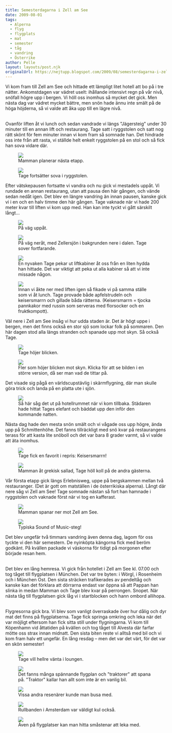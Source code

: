 ```yaml
---
title: Semesterdagarna i Zell am See
date: 2009-08-01
tags: 
  - Alperna
  - flyg
  - flygplats
  - mat
  - semester
  - tåg
  - vandring
  - Österrike	
author: Pelle
layout: layouts/post.njk
originalUrl: https://nejtupp.blogspot.com/2009/08/semesterdagarna-i-zell-am-see.html
---
```


Vi kom fram till Zell am See och hittade ett lämpligt litet hotell att bo på i tre nätter. Ankomstdagen var vädret uselt: ihållande intensivt regn på vår nivå, snöfall högre upp i bergen. Vi höll oss inomhus så mycket det gick. Men nästa dag var vädret mycket bättre, men snön hade ännu inte smält på de höga höjderna, så vi valde att åka upp till en lägre nivå.
<br><br>

Ovanför liften åt vi lunch och sedan vandrade vi längs "Jägersteig" under 30 minuter till en annan lift och restaurang. Tage satt i ryggstolen och satt nog rätt skönt för fem minuter innan vi kom fram så somnade han. Det hindrade oss inte från att rasta, vi ställde helt enkelt ryggstolen på en stol och så fick han sova vidare där.

<figure>
	<img src="../../../img/2009/08/_MG_7079_1024pix.jpg">
	<figcaption>Mamman planerar nästa etapp.</figcaption>
</figure>

<figure>
	<img src="../../../img/2009/08/_MG_7077_1024pix.jpg">
	<figcaption>Tage fortsätter sova i ryggstolen.</figcaption>
</figure>

Efter vätskepausen fortsatte vi vandra och nu gick vi mestadels uppåt. Vi rundade en annan restaurang, utan att pausa den här gången, och vände sedan nedåt igen. Det blev en längre vandring än innan pausen, kanske gick vi i en och en halv timme den här gången. Tage vaknade när vi hade 200 meter kvar till liften vi kom upp med. Han kan inte tyckt vi gått särskilt långt...

<figure>
	<img src="../../../img/2009/08/_MG_7091_1024pix.jpg">
	<figcaption>På väg uppåt.</figcaption>
</figure>

<figure>
	<img src="../../../img/2009/08/_MG_7129_1024pix.jpg">
	<figcaption>På väg neråt, med Zellersjön i bakgrunden nere i dalen. Tage sover fortfarande.</figcaption>
</figure>

<figure>
	<img src="../../../img/2009/08/_MG_7162_1024pix.jpg">
	<figcaption>En nyvaken Tage pekar ut liftkabiner åt oss från en liten hydda han hittade. Det var viktigt att peka ut alla kabiner så att vi inte missade någon.</figcaption>
</figure>

<figure>
	<img src="../../../img/2009/08/_MG_7172_1024pix.jpg">
	<figcaption>Innan vi åkte ner med liften igen så fikade vi på samma ställe som vi åt lunch. Tage provade både apfelstrudeln och keisersmarrn och gillade båda rätterna. (Keisersmarrn = tjocka pannkakor med russin som serveras med florsocker och en fruktkompott).</figcaption>
</figure>

Väl nere i Zell am See insåg vi hur udda staden är. Det är högt uppe i bergen, men det finns också en stor sjö som lockar folk på sommaren. Den här dagen stod alla längs stranden och spanade upp mot skyn. Så också Tage.

<figure>
	<img src="../../../img/2009/08/_MG_7204_1024pix.jpg">
	<figcaption>Tage höjer blicken.</figcaption>
</figure>

<figure>
	<img src="../../../img/2009/08/_MG_7195_1024pix.jpg">
	<figcaption>Fler som höjer blicken mot skyn. Klicka för att se bilden i en större version, då ser man vad de tittar på.</figcaption>
</figure>

Det visade sig pågå en världscupstävlig i skärmflygning, där man skulle göra trick och landa på en platta ute i sjön.

<figure>
	<img src="../../../img/2009/08/_MG_7222_1024pix.jpg">
	<figcaption>Så här såg det ut på hotellrummet när vi kom tillbaka. Städaren hade hittat Tages elefant och bäddat upp den inför den kommande natten.</figcaption>
</figure>

Nästa dag hade den mesta snön smält och vi vågade oss upp högre, ända upp på Schmittenhöhe. Det fanns tillräckligt med snö kvar på restaurangens terass för att kasta lite snöboll och det var bara 8 grader varmt, så vi valde att äta inomhus.

<figure>
	<img src="../../../img/2009/08/_MG_7225_1024pix.jpg">
	<figcaption>Tage fick en favorit i repris: Keisersmarrn!</figcaption>
</figure>

<figure>
	<img src="../../../img/2009/08/_MG_7230_1024pix.jpg">
	<figcaption>Mamman åt grekisk sallad, Tage höll koll på de andra gästerna.</figcaption>
</figure>

Vår första etapp gick längs Erlebnisweg, uppe på bergskammen mellan två restauranger. (Det är gott om matställen i de österrikiska alperna). Långt där nere såg vi Zell am See! Tage somnade nästan så fort han hamnade i ryggstolen och vaknade först när vi tog en kafferast.

<figure>
	<img src="../../../img/2009/08/_MG_7250_1024pix.jpg">
	<figcaption>Mamman spanar ner mot Zell am See.</figcaption>
</figure>
<figure>
	<img src="../../../img/2009/08/_MG_7272_1024pix.jpg">
	<figcaption>Typiska Sound of Music-steg!</figcaption>
</figure>

Det blev ungefär två timmars vandring även denna dag, lagom för oss tyckte vi den här semestern. De nyinköpta kängorna fick med beröm godkänt. På kvällen packade vi väskorna för tidigt på morgonen efter började resan hem.
<br><br>

Det blev en lång hemresa. Vi gick från hotellet i Zell am See kl. 07.00 och tog tåget till flygplatsen i München. Det var tre byten: i Wörgl, i Rosenheim och i München Ost. Den sista sträcken trafikerades av pendeltåg och kanske kan det förklara att dörrarna endast var öppna så att Pappan han slinka in medan Mamman och Tage blev kvar på perrongen. Snopet. När nästa tåg till flygplatsen gick låg vi i startblocken och hann ombord allihopa.
<br><br>

Flygresorna gick bra. Vi blev som vanligt överraskade över hur dålig och dyr mat det finns på flygplatserna. Tage fick springa omkring och leka när det var möjligt eftersom han fick sitta still under flygningarna. Vi kom till Köpenhamn vid åttatiden på kvällen och tog tåget till Alvesta där farfar mötte oss strax innan midnatt. Den sista biten reste vi alltså med bil och vi kom fram halv ett ungefär. En lång resdag – men det var det värt, för det var en skön semester!

<figure>
	<img src="../../../img/2009/08/_MG_7286_1024pix.jpg">
	<figcaption>Tage vill hellre vänta i loungen. </figcaption>
</figure>

<figure>
	<img src="../../../img/2009/08/_MG_7291_1024pix.jpg">
	<figcaption>Det fanns många spännande flygplan och "traktorer" att spana på. "Traktor" kallar han allt som inte är en vanlig bil.</figcaption>
</figure>

<figure>
	<img src="../../../img/2009/08/_MG_7299_1024pix.jpg">
	<figcaption>Vissa andra resenärer kunde man busa med.</figcaption>
</figure>

<figure>
	<img src="../../../img/2009/08/_MG_7305_1024pix.jpg">
	<figcaption>Rullbanden i Amsterdam var väldigt kul också.</figcaption>
</figure>

<figure>
	<img src="../../../img/2009/08/_MG_7309_1024pix.jpg">
	<figcaption>Även på flygplatser kan man hitta småstenar att leka med.</figcaption>
</figure>

